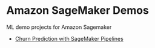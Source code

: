 # Amazon SageMaker Demos

ML demo projects for Amazon Sagemaker

- [Churn Prediction with SageMaker Pipelines](churn-prediction)
